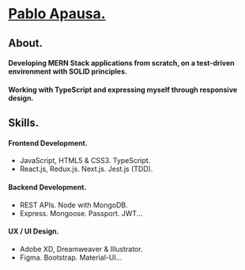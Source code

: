 # [Pablo Apausa.](https://pabloapausa.com)

## About.

#### Developing MERN Stack applications from scratch, on a test-driven environment with SOLID principles. 
#### Working with TypeScript and expressing myself through responsive design.

## Skills.

#### Frontend Development.
- JavaScript, HTML5 & CSS3. TypeScript.
- React.js, Redux.js. Next.js. Jest.js (TDD).

#### Backend Development.
- REST APIs. Node with MongoDB.
- Express. Mongoose. Passport. JWT...

#### UX / UI Design.
- Adobe XD, Dreamweaver & Illustrator.
- Figma. Bootstrap. Material-UI...
